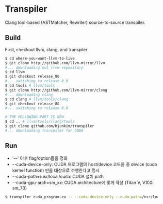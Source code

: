 # Transpiler
Clang tool-based (ASTMatcher, Rewriter) source-to-source transpiler.

## Build

First, checkout llvm, clang, and transpiler

```bash
$ cd where-you-want-llvm-to-live
$ git clone http://github.com/llvm-mirror/llvm
#... downloading out llvm repository
$ cd llvm
$ git checkout release_80
#... switching to release 8.0
$ cd tools # llvm/tools
$ git clone http://github.com/llvm-mirror/clang
#... downloading clang
$ cd clang # llvm/tools/clang
$ git checkout release_80
#... switching to release 8.0

# THE FOLLOWING PART IS NEW
$ cd .. # llvm/tools/clang/tools
$ git clone github.com/hjunkim/transpiler
#... downloading transpiler for CUDA
```

## Run
- '--' 이후 flag/option들을 정의
- --cuda-device-only: CUDA 프로그램의 host/device 코드들 중 device (cuda kernel function) 만을 대상으로 수행한다고 명시
- --cuda-path=/usr/local/cuda: CUDA 설치 path
- --cuda-gpu-arch=sm\_xx: CUDA architecture에 맞게 작성 (Titan V, V100: sm\_70)

```bash
$ transpiler cuda_program.cu -- --cuda-device-only --cuda-path=/usr/local/cuda --cuda-gpu-arch=sm_xx
```
